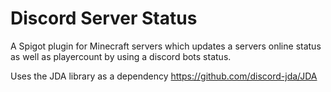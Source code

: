 # Discord Server Status
A Spigot plugin for Minecraft servers which updates a servers online status as well as playercount by using a discord bots status.

Uses the JDA library as a dependency
https://github.com/discord-jda/JDA
